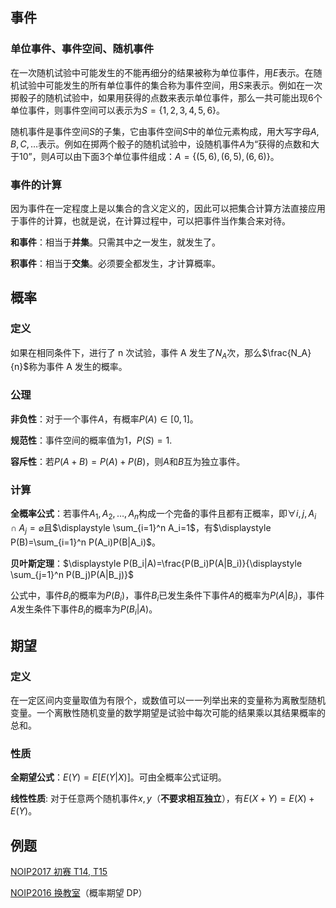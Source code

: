 ## 事件

### 单位事件、事件空间、随机事件

在一次随机试验中可能发生的不能再细分的结果被称为单位事件，用$E$表示。在随机试验中可能发生的所有单位事件的集合称为事件空间，用$S$来表示。例如在一次掷骰子的随机试验中，如果用获得的点数来表示单位事件，那么一共可能出现$6$个单位事件，则事件空间可以表示为$S=\{1,2,3,4,5,6\}$。

随机事件是事件空间$S$的子集，它由事件空间$S$中的单位元素构成，用大写字母$A, B, C,\ldots$表示。例如在掷两个骰子的随机试验中，设随机事件$A$为“获得的点数和大于$10$”，则$A$可以由下面$3$个单位事件组成：$A = \{ (5,6),(6,5),(6,6)\}$。

### 事件的计算

因为事件在一定程度上是以集合的含义定义的，因此可以把集合计算方法直接应用于事件的计算，也就是说，在计算过程中，可以把事件当作集合来对待。

**和事件**：相当于**并集**。只需其中之一发生，就发生了。

**积事件**：相当于**交集**。必须要全都发生，才计算概率。

## 概率

### 定义

如果在相同条件下，进行了 n 次试验，事件 A 发生了$N_A$次，那么$\frac{N_A}{n}$称为事件 A 发生的概率。

### 公理

**非负性**：对于一个事件$A$，有概率$P(A)\in [0,1]$。

**规范性**：事件空间的概率值为$1$，$P(S)=1$.

**容斥性**：若$P(A+B) = P(A)+P(B)$，则$A$和$B$互为独立事件。

### 计算

**全概率公式**：若事件$A_1,A_2,\ldots,A_n$构成一个完备的事件且都有正概率，即$\forall i,j, A_i\cap A_j=\varnothing$且$\displaystyle \sum_{i=1}^n A_i=1$，有$\displaystyle P(B)=\sum_{i=1}^n P(A_i)P(B|A_i)$。

**贝叶斯定理**：$\displaystyle P(B_i|A)=\frac{P(B_i)P(A|B_i)}{\displaystyle \sum_{j=1}^n P(B_j)P(A|B_j)}$

公式中，事件$B_i$的概率为$P(B_i)$，事件$B_i$已发生条件下事件$A$的概率为$P(A|B_i)$，事件$A$发生条件下事件$B_i$的概率为$P(B_i|A)$。

## 期望

### 定义

在一定区间内变量取值为有限个，或数值可以一一列举出来的变量称为离散型随机变量。一个离散性随机变量的数学期望是试验中每次可能的结果乘以其结果概率的总和。

### 性质

**全期望公式**：$E(Y)=E[E(Y|X)]$。可由全概率公式证明。

**线性性质**: 对于任意两个随机事件$x,y$（**不要求相互独立**），有$E(X+Y)=E(X)+E(Y)$。

## 例题

[NOIP2017 初赛 T14, T15](https://ti.luogu.com.cn/problemset/1022)

[NOIP2016 换教室](https://www.luogu.org/problemnew/show/P1850)（概率期望 DP）
